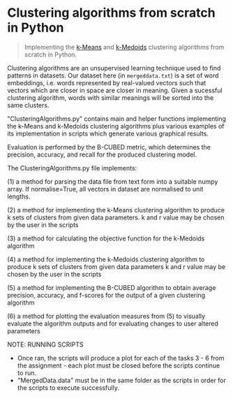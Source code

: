 # Clustering algorithms from scratch in Python

> Implementing the [k-Means](https://en.wikipedia.org/wiki/K-means_clustering) and [k-Medoids](https://en.wikipedia.org/wiki/K-medoids) clustering algorithms from scratch in Python.

Clustering algorithms are an unsupervised learning technique used to find patterns in datasets. Our dataset here (in ```mergeddata.txt```) is a set of word embeddings, i.e. words represented by real-valued vectors such that vectors which are closer in space are closer in meaning. Given a sucessful clustering algorithm, words with similar meanings will be sorted into the same clusters.

"ClusteringAlgorithms.py" contains main and helper functions implementing the k-Means and k-Medoids 
clustering algorithms plus various examples of its implementation in scripts which generate various graphical results.

Evaluation is performed by the B-CUBED metric, which determines the precision, accuracy, and recall for the produced clustering model.

The ClusteringAlgorithms.py file implements:

(1) a method for parsing the data file from text form into a suitable numpy array. If normalise=True, 
all vectors in dataset are normalised to unit lengths.

(2) a method for implementing the k-Means clustering algorithm to produce k sets of clusters from given 
data parameters. k and r value may be chosen by the user in the scripts

(3) a method for calculating the objective function for the k-Medoids algorithm

(4) a method for implementing the k-Medoids clustering algorithm to produce k sets of clusters from given 
data parameters k and r value may be chosen by the user in the scripts

(5) a method for implementing the B-CUBED algorithm to obtain average precision, accuracy, and f-scores for 
the output of a given clustering algorithm

(6) a method for plotting the evaluation measures from (5) to visually evaluate the algorithm outputs and 
for evaluating changes to user altered parameters


NOTE: RUNNING SCRIPTS

* Once ran, the scripts will produce a plot for each of the tasks 3 - 6 from the assignment - each plot must be closed before the scripts continue to run.
* "MergedData.data" must be in the same folder as the scripts in order for the scripts to execute successfully.
